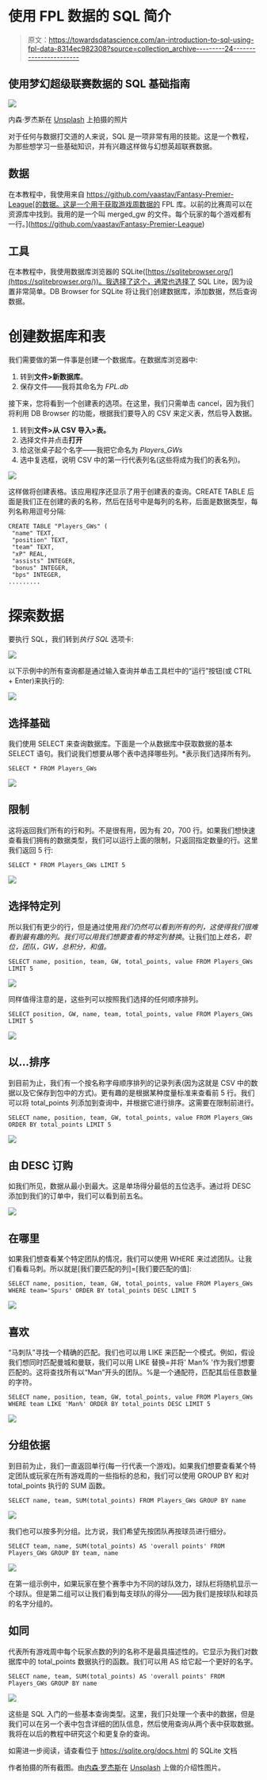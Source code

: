 # 使用 FPL 数据的 SQL 简介

> 原文：<https://towardsdatascience.com/an-introduction-to-sql-using-fpl-data-8314ec982308?source=collection_archive---------24----------------------->

## 使用梦幻超级联赛数据的 SQL 基础指南

![](img/ae35e3c322b156d98956dadcd8e47ff1.png)

内森·罗杰斯在 [Unsplash](https://unsplash.com?utm_source=medium&utm_medium=referral) 上拍摄的照片

对于任何与数据打交道的人来说，SQL 是一项非常有用的技能。这是一个教程，为那些想学习一些基础知识，并有兴趣这样做与幻想英超联赛数据。

## 数据

在本教程中，我使用来自 https://github.com/vaastav/Fantasy-Premier-League[的数据。这是一个用于获取游戏周数据的 FPL 库。以前的比赛周可以在资源库中找到。我用的是一个叫 merged_gw 的文件。每个玩家的每个游戏都有一行。](https://github.com/vaastav/Fantasy-Premier-League)

## 工具

在本教程中，我使用数据库浏览器的 SQLite([https://sqlitebrowser.org/](https://sqlitebrowser.org/))。我选择了这个，通常也选择了 SQL Lite，因为设置非常简单。DB Browser for SQLite 将让我们创建数据库，添加数据，然后查询数据。

# 创建数据库和表

我们需要做的第一件事是创建一个数据库。在数据库浏览器中:

1.  转到**文件>新数据库**。
2.  保存文件——我将其命名为 *FPL.db*

接下来，您将看到一个创建表的选项。在这里，我们只需单击 cancel，因为我们将利用 DB Browser 的功能，根据我们要导入的 CSV 来定义表，然后导入数据。

1.  转到**文件>从 CSV 导入>表。**
2.  选择文件并点击**打开**
3.  给这张桌子起个名字——我把它命名为 *Players_GWs*
4.  选中复选框，说明 CSV 中的第一行代表列名(这些将成为我们的表名列)。

![](img/2f760a01a7d169d3d1901db630981d06.png)

这样做将创建表格。该应用程序还显示了用于创建表的查询。CREATE TABLE 后面是我们正在创建的表的名称，然后在括号中是每列的名称，后面是数据类型，每列名称用逗号分隔:

```
CREATE TABLE "Players_GWs" (
 "name" TEXT,
 "position" TEXT,
 "team" TEXT,
 "xP" REAL,
 "assists" INTEGER,
 "bonus" INTEGER,
 "bps" INTEGER,
.........
```

# 探索数据

要执行 SQL，我们转到*执行 SQL* 选项卡:

![](img/cf792850d4e939d64e390b2a9b29c7e3.png)

以下示例中的所有查询都是通过输入查询并单击工具栏中的“运行”按钮(或 CTRL + Enter)来执行的:

![](img/e48edd22e9d0755de08122588e9d9a29.png)

## 选择基础

我们使用 SELECT 来查询数据库。下面是一个从数据库中获取数据的基本 SELECT 语句。我们说我们想要从哪个表中选择哪些列。*表示我们选择所有列。

```
SELECT * FROM Players_GWs
```

![](img/03025aa1e89eb26f51878446bdc36e70.png)

## 限制

这将返回我们所有的行和列。不是很有用，因为有 20，700 行。如果我们想快速查看我们拥有的数据类型，我们可以运行上面的限制，只返回指定数量的行。这里我们返回 5 行:

```
SELECT * FROM Players_GWs LIMIT 5
```

![](img/b8a07421b1fe0fd7bc04745f1827412c.png)

## 选择特定列

所以我们有更少的行，但是通过使用*我们仍然可以看到所有的列，这使得我们很难看到最有趣的列。我们可以用我们想要查看的特定列替换*。让我们加上*姓名，职位，团队，GW，总积分，*和*值。*

```
SELECT name, position, team, GW, total_points, value FROM Players_GWs LIMIT 5
```

![](img/4a40415790b2ef85469ffa1441f86d3f.png)

同样值得注意的是，这些列可以按照我们选择的任何顺序排列。

```
SELECT position, GW, name, team, total_points, value FROM Players_GWs LIMIT 5
```

![](img/3e9e45de8080c37c522683eeecdd377b.png)

## 以...排序

到目前为止，我们有一个按名称字母顺序排列的记录列表(因为这就是 CSV 中的数据以及它保存到包中的方式)。更有趣的是根据某种度量标准来查看前 5 行。我们可以将 total_points 列添加到查询中，并根据它进行排序。这需要在限制前进行。

```
SELECT name, position, team, GW, total_points, value FROM Players_GWs ORDER BY total_points LIMIT 5
```

![](img/f8a340b914ceb3aaf69f11d47f950e58.png)

## 由 DESC 订购

如我们所见，数据从最小到最大。这是单场得分最低的五位选手。通过将 DESC 添加到我们的订单中，我们可以看到前五名。

![](img/525b0d8b9f1dc950c7822af2b3d17761.png)

## 在哪里

如果我们想查看某个特定团队的情况，我们可以使用 WHERE 来过滤团队。让我们看看马刺。所以就是[我们要匹配的列]=[我们要匹配的值]:

```
SELECT name, position, team, GW, total_points, value FROM Players_GWs WHERE team='Spurs' ORDER BY total_points DESC LIMIT 5
```

![](img/79fd8b6a39c55d36a050af813ef916c9.png)

## 喜欢

“马刺队”寻找一个精确的匹配。我们也可以用 LIKE 来匹配一个模式。例如，假设我们想同时匹配曼城和曼联，我们可以用 LIKE 替换=并将' Man% '作为我们想要匹配的。这将查找所有以“Man”开头的团队。%是一个通配符，匹配其后任意数量的字符。

```
SELECT name, position, team, GW, total_points, value FROM Players_GWs WHERE team LIKE 'Man%' ORDER BY total_points DESC LIMIT 5
```

![](img/b8d27c5a693b7277df4fb858de45af0a.png)

## 分组依据

到目前为止，我们一直返回单行(每一行代表一个游戏)。如果我们想要查看某个特定团队或玩家在所有游戏周的一些指标的总和，我们可以使用 GROUP BY 和对 total_points 执行的 SUM 函数。

```
SELECT name, team, SUM(total_points) FROM Players_GWs GROUP BY name
```

![](img/1d6d0546b2ce307827e0905e1a7046a7.png)

我们也可以按多列分组。比方说，我们希望先按团队再按球员进行细分。

```
SELECT team, name, SUM(total_points) AS 'overall points' FROM Players_GWs GROUP BY team, name
```

![](img/74a999cb3a78a55bd4a82b91978857a2.png)

在第一组示例中，如果玩家在整个赛季中为不同的球队效力，球队栏将随机显示一个球队。但是第二组可以让我们看到每支球队的得分——因为我们是按球队和球员的名字分组的。

## 如同

代表所有游戏周中每个玩家点数的列的名称不是最具描述性的。它显示为我们对数据库中的 total_points 数据执行的函数。我们可以用 AS 给它起一个更好的名字。

```
SELECT name, team, SUM(total_points) AS 'overall points' FROM Players_GWs GROUP BY name
```

![](img/80943a9b8be3b50770bfdc8a8d04bc69.png)

这些是 SQL 入门的一些基本查询类型。这里，我们只处理一个表中的数据，但是我们可以在另一个表中包含详细的团队信息，然后使用查询从两个表中获取数据。我将在以后的教程中研究这个和更复杂的查询。

如需进一步阅读，请查看位于 https://sqlite.org/docs.html 的 SQLite 文档

作者拍摄的所有截图。由[内森·罗杰斯](https://unsplash.com/@nathanjayrog?utm_source=medium&utm_medium=referral)在 [Unsplash](https://unsplash.com?utm_source=medium&utm_medium=referral) 上做的介绍性图片。